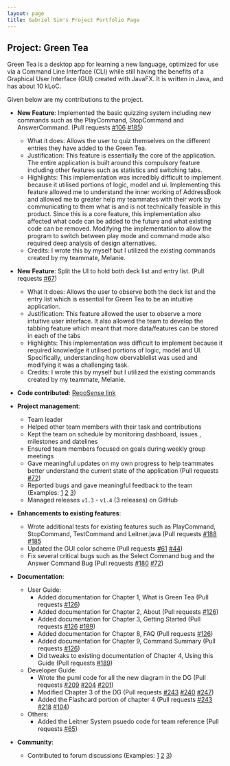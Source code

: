 ```yaml
---
layout: page
title: Gabriel Sim's Project Portfolio Page
---
```


## Project: Green Tea

Green Tea is a desktop app for learning a new language, optimized for use via a Command Line Interface (CLI)
while still having the benefits of a Graphical User Interface (GUI) created with JavaFX.
It is written in Java, and has about 10 kLoC.

Given below are my contributions to the project.

* **New Feature**: Implemented the basic quizzing system including new commands such as the PlayCommand, StopCommand and AnswerCommand.
(Pull requests [\#106](https://github.com/AY2021S1-CS2103T-T09-4/tp/pull/106) [\#185](https://github.com/AY2021S1-CS2103T-T09-4/tp/pull/185))
  * What it does: Allows the user to quiz themselves on the different entries they have added to the Green Tea.
  * Justification: This feature is essentially the core of the application. The entire application is built around this compulsory feature including other features such as
  statistics and switching tabs.
  * Highlights: This implementation was incredibly difficult to implement because it utilised portions of logic, model and ui. Implementing this feature allowed
  me to understand the inner working of AddressBook and allowed me to greater help my teammates with their work by communicating to them what is and is not technically
  feasible in this product. Since this is a core feature, this implementation also affected what code can be added to the future and what existing code can be removed. Modifying the implementation to
  allow the program to switch between play mode and command mode also required deep analysis of design alternatives.
  * Credits: I wrote this by myself but I utilized the existing commands created by my teammate, Melanie.

* **New Feature**: Split the UI to hold both deck list and entry list. (Pull requests [\#67](https://github.com/AY2021S1-CS2103T-T09-4/tp/pull/67))
  * What it does: Allows the user to observe both the deck list and the entry list which is essential for Green Tea to be an intuitive application.
  * Justification: This feature allowed the user to observe a more intuitive user interface. It also allowed the team to develop  the tabbing feature which meant
  that more data/features can be stored in each of the tabs
  * Highlights: This implementation was difficult to implement because it required knowledge it utilised portions of logic, model and UI. Specifically, understanding how
  obervablelist was used and modifying it was a challenging task.
  * Credits: I wrote this by myself but I utilized the existing commands created by my teammate, Melanie.

* **Code contributed**: [RepoSense link](https://nus-cs2103-ay2021s1.github.io/tp-dashboard/#breakdown=true&search=&sort=groupTitle&sortWithin=title&since=2020-08-14&timeframe=commit&mergegroup=&groupSelect=groupByRepos&checkedFileTypes=docs~functional-code~test-code~other&tabOpen=true&zFR=false&tabType=authorship&tabAuthor=gabrielsimbingyang&tabRepo=AY2021S1-CS2103T-T09-4%2Ftp%5Bmaster%5D&authorshipIsMergeGroup=false&authorshipFileTypes=docs~functional-code~test-code~other)

* **Project management**:
  * Team leader
  * Helped other team members with their task and contributions
  * Kept the team on schedule by monitoring dashboard, issues , milestones and datelines
  * Ensured team members focused on goals during weekly group meetings
  * Gave meaningful updates on my own progress to help teammates better understand the current state of the application
    (Pull requests [\#72](https://github.com/AY2021S1-CS2103T-T09-4/tp/pull/72))
  * Reported bugs and gave meaningful feedback to the team
    (Examples: [1](https://github.com/AY2021S1-CS2103T-T09-4/tp/issues/183) [2](https://github.com/AY2021S1-CS2103T-T09-4/tp/issues/40) [3](https://github.com/AY2021S1-CS2103T-T09-4/tp/issues/38))
  * Managed releases `v1.3` - `v1.4` (3 releases) on GitHub

* **Enhancements to existing features**:
  * Wrote additional tests for existing features such as PlayCommand, StopCommand, TestCommand and Leitner.java
  (Pull requests [\#188](https://github.com/AY2021S1-CS2103T-T09-4/tp/pull/188) [\#185](https://github.com/AY2021S1-CS2103T-T09-4/tp/pull/185)
  * Updated the GUI color scheme
  (Pull requests [\#61](https://github.com/AY2021S1-CS2103T-T09-4/tp/pull/61) [\#44](https://github.com/AY2021S1-CS2103T-T09-4/tp/pull/44))
  * Fix several critical bugs such as the Select Command bug and the Answer Command Bug
  (Pull requests [\#180](https://github.com/AY2021S1-CS2103T-T09-4/tp/pull/180) [\#72](https://github.com/AY2021S1-CS2103T-T09-4/tp/pull/72))

* **Documentation**:
  * User Guide:
    * Added documentation for Chapter 1, What is Green Tea
    (Pull requests [\#126](https://github.com/AY2021S1-CS2103T-T09-4/tp/pull/126))
    * Added documentation for Chapter 2, About
    (Pull requests [\#126](https://github.com/AY2021S1-CS2103T-T09-4/tp/pull/126))
    * Added documentation for Chapter 3, Getting Started
    (Pull requests [\#126](https://github.com/AY2021S1-CS2103T-T09-4/tp/pull/126)
    [\#189](https://github.com/AY2021S1-CS2103T-T09-4/tp/pull/189))
    * Added documentation for Chapter 8, FAQ
    (Pull requests [\#126](https://github.com/AY2021S1-CS2103T-T09-4/tp/pull/126))
    * Added documentation for Chapter 9, Command Summary
    (Pull requests [\#126](https://github.com/AY2021S1-CS2103T-T09-4/tp/pull/126))
    * Did tweaks to existing documentation of Chapter 4, Using this Guide
    (Pull requests [\#189](https://github.com/AY2021S1-CS2103T-T09-4/tp/pull/189))
  * Developer Guide:
    * Wrote the puml code for all the new diagram in the DG
    (Pull requests [\#209](https://github.com/AY2021S1-CS2103T-T09-4/tp/pull/209)
    [\#204](https://github.com/AY2021S1-CS2103T-T09-4/tp/pull/204)
    [\#201](https://github.com/AY2021S1-CS2103T-T09-4/tp/pull/201))
    * Modified Chapter 3 of the DG
    (Pull requests [\#243](https://github.com/AY2021S1-CS2103T-T09-4/tp/pull/243)
    [\#240](https://github.com/AY2021S1-CS2103T-T09-4/tp/pull/240)
    [\#247](https://github.com/AY2021S1-CS2103T-T09-4/tp/pull/247))
    * Added the Flashcard portion of chapter 4
    (Pull requests [\#243](https://github.com/AY2021S1-CS2103T-T09-4/tp/pull/243)
    [\#218](https://github.com/AY2021S1-CS2103T-T09-4/tp/pull/218)
    [\#104](https://github.com/AY2021S1-CS2103T-T09-4/tp/pull/104))
  * Others:
    * Added the Leitner System psuedo code for team reference
    (Pull requests [\#65](https://github.com/AY2021S1-CS2103T-T09-4/tp/pull/65))


* **Community**:
  * Contributed to forum discussions (Examples: [1](https://github.com/nus-cs2103-AY2021S1/forum/issues/291) [2](https://github.com/nus-cs2103-AY2021S1/forum/issues/137) [3](https://github.com/nus-cs2103-AY2021S1/forum/issues/384))

